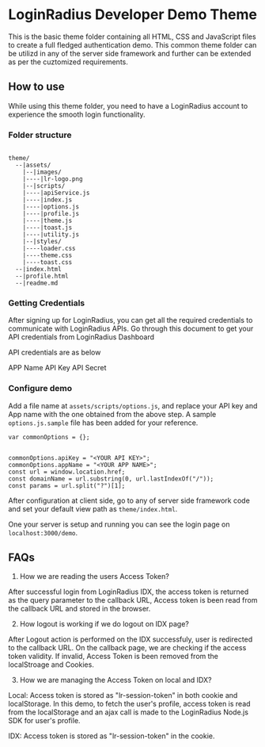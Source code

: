 
LoginRadius Developer Demo Theme
=================================

This is the basic theme folder containing all HTML, CSS and JavaScript files to create a full fledged authentication demo. This common theme folder can be utilizd in any of the server side framework and further can be extended as per the cuztomized requirements.

## How to use

While using this theme folder, you need to have a LoginRadius account to experience the smooth login functionality.

### Folder structure

```

theme/
  --|assets/
    |--|images/
    |----|lr-logo.png
    |--|scripts/
    |----|apiService.js
    |----|index.js
    |----|options.js
    |----|profile.js
    |----|theme.js
    |----|toast.js
    |----|utility.js
    |--|styles/
    |----loader.css
    |----theme.css
    |----toast.css
  --|index.html
  --|profile.html
  --|readme.md

```

### Getting Credentials

After signing up for LoginRadius, you can get all the required credentials to communicate with LoginRadius APIs. Go through this document to get your API credentials from LoginRadius Dashboard

API credentials are as below

APP Name
API Key
API Secret



### Configure demo

Add a file name at `assets/scripts/options.js`, and replace your API key and App name with the one obtained from the above step. A sample `options.js.sample` file has been added for your reference.

```
var commonOptions = {};


commonOptions.apiKey = "<YOUR API KEY>";
commonOptions.appName = "<YOUR APP NAME>";
const url = window.location.href;
const domainName = url.substring(0, url.lastIndexOf("/"));
const params = url.split("?")[1];

```


After configuration at client side, go to any of server side framework code and set your default view path as `theme/index.html`. 

One your server is setup and running you can see the login page on `localhost:3000/demo`.


## FAQs

1. How we are reading the users Access Token?

After successful login from LoginRadius IDX, the access token is returned as the query parameter to the callback URL, Access token is been read from the callback URL and stored in the browser.


2. How logout is working if we do logout on IDX page?

After Logout action is performed on the IDX successfuly, user is redirected to the callback URL. On the callback page, we are checking if the access token validity. If invalid, Access Token is been removed from the localStroage and Cookies. 


3. How we are managing the Access Token on local and IDX?

Local: Access token is stored as "lr-session-token" in both cookie and localStorage. In this demo, to fetch the user's profile, access token is read from the localStorage and an ajax call is made to the LoginRadius Node.js SDK for user's profile.

IDX: Access token is stored as "lr-session-token" in the cookie.